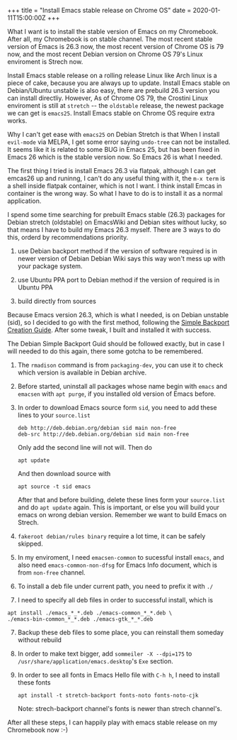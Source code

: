 +++
title = "Install Emacs stable release on Chrome OS"
date = 2020-01-11T15:00:00Z
+++

What I want is to install the stable version of Emacs on my Chromebook. After all, my Chromebook is on stable channel. The most recent stable version of Emacs is 26.3 now, the most recent version of Chrome OS is 79 now, and the most recent Debian version on Chrome OS 79's Linux enviroment is Strech now.

Install Emacs stable release on a rolling release Linux like Arch linux is a piece of cake, because you are always up to update.
Install Emacs stable on Debian/Ubuntu unstable is also easy, there are prebuild 26.3 version you can install directliy. 
However, As of Chrome OS 79, the Crostini Linux enviroment is still at `stretch` -- the `oldstable` release, the newest package we can get is `emacs25`. Install Emacs stable on Chrome OS require extra works.

Why I can't get ease with `emacs25` on Debian Stretch is that When I install `evil-mode` via MELPA, I get some error saying `undo-tree` can not be installed. It seems like it is related to some BUG in Emacs 25, but has been fixed in Emacs 26 which is the stable version now. So Emacs 26 is what I needed.

The first thing I tried is install Emacs 26.3 via flatpak, although I can get emcas26 up and runinng, I can't do any useful thing with it, the `m-x term` is a shell inside flatpak container, which is not I want. I think install Emcas in container is the wrong way. So what I have to do is to install it as a normal application.

I spend some time searching for prebuilt Emacs stable (26.3) packages for Debian stretch (oldstable) on EmacsWiki and Debian sites without lucky, so that means I have to build my Emacs 26.3 myself. There are 3 ways to do this, orderd by recommendations priority.

1. use Debian backport method if the version of software required is in newer version of Debian
    Debian Wiki says this way won't mess up with your package system.

2. use Ubuntu PPA port to Debian method if the version of required is in Ubuntu PPA
3. build directly from sources

Because Emacs version 26.3, which is what I needed, is on Debian unstable (sid), so I decided to go with the first method, following the [Simple Backport Creation Guide][1]. After some tweak, I built and installed it with success.

The Debian Simple Backport Guid should be followed exactly, but in case I will needed to do this again, there some gotcha to be remembered.

1. The `rmadison` command is from `packaging-dev`, you can use it to check which version is available in Debian archive.

2. Before started, uninstall all packages whose name begin with `emacs` and `emacsen` with `apt purge`, if you installed old version of Emacs before.

2. In order to download Emacs source form `sid`, you need to add these lines to your `source.list`
    ```
    deb http://deb.debian.org/debian sid main non-free
    deb-src http://deb.debian.org/debian sid main non-free
    ```
    Only add the second line will not will. Then do
    ```
    apt update
    ```
    And then download source with 
    ```
    apt source -t sid emacs
    ```
    After that and before building, delete these lines form your `source.list` and do `apt update` again. This is important, or else you will build your emacs on wrong debian version. Remember we want to build Emacs on Strech.
    
3. `fakeroot debian/rules binary` require a lot time, it can be safely skipped.

4. In my enviroment, I need `emacsen-common` to sucessful install `emacs`, and also need `emacs-common-non-dfsg` for Emacs Info document, which is from `non-free` channel.

5. To install a deb file under current path, you need to prefix it with `./`

6. I need to specify all deb files in order to successful install, which is
```
apt install ./emacs_*_*.deb ./emacs-common_*_*.deb \
./emacs-bin-common_*_*.deb ./emacs-gtk_*_*.deb
```

7. Backup these deb files to some place, you can reinstall them someday without rebuild

8. In order to make text bigger, add `sommeiler -X --dpi=175` to `/usr/share/application/emacs.desktop`'s `Exe` section.

9. In order to see all fonts in Emacs Hello file with `C-h h`, I need to install these fonts
    ```
    apt install -t stretch-backport fonts-noto fonts-noto-cjk
    ```
	Note: strech-backport channel's fonts is newer than strech channel's.


After all these steps, I can happily play with emacs stable release on my Chromebook now :-)

[1]: https://wiki.debian.org/SimpleBackportCreation


